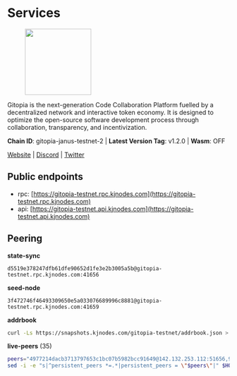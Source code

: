 # Services

<figure><img src="https://raw.githubusercontent.com/kj89/testnet_manuals/main/pingpub/logos/gitopia.png" width="150" alt=""><figcaption></figcaption></figure>

Gitopia is the next-generation Code Collaboration Platform fuelled by  a decentralized network and interactive token economy. It is designed  to optimize the open-source software development process through  collaboration, transparency, and incentivization.

**Chain ID**: gitopia-janus-testnet-2 | **Latest Version Tag**: v1.2.0 | **Wasm**: OFF

[Website](https://gitopia.com/) | [Discord](https://discord.gg/hFTXCGNYDZ) | [Twitter](https://twitter.com/gitopiaDAO)


## Public endpoints

* rpc: [https://gitopia-testnet.rpc.kjnodes.com](https://gitopia-testnet.rpc.kjnodes.com)
* api: [https://gitopia-testnet.api.kjnodes.com](https://gitopia-testnet.api.kjnodes.com)

## Peering

**state-sync**

```text
d5519e378247dfb61dfe90652d1fe3e2b3005a5b@gitopia-testnet.rpc.kjnodes.com:41656
```

**seed-node**

```text
3f472746f46493309650e5a033076689996c8881@gitopia-testnet.rpc.kjnodes.com:41659
```

**addrbook**
```bash
curl -Ls https://snapshots.kjnodes.com/gitopia-testnet/addrbook.json > $HOME/.gitopia/config/addrbook.json
```

**live-peers** (35)
```bash
peers="4977214dacb3713797653c1bc07b5982bcc91649@142.132.253.112:51656,9385d79528cabb5f855a02dba8c88a2d430e824a@164.68.124.151:26656,31099d763305ead833b84c28b142ecbfd3628a64@85.190.246.250:41656,3b0956b482f89b361dd350f1c6b3743096897446@65.108.124.219:35656,182a0faf787f0f62ac2af8975d951ab94573d7d2@194.195.87.52:41656,53b421af01f3260e949d6a9c2dc09e3b1dbf9fb6@109.205.181.30:41656,3727a897b2255c8a2872223af6eb3b9a36d97829@38.242.134.10:10656,12f6b84a23b054a6591c647c2a4456c40af65cce@5.9.147.22:24656,ea53a3f77fe373f47be4e77fd5f9ff526dfaec33@51.79.143.46:41656,a4b24424b94edf6e2b36389b550d5648946535be@178.62.206.89:26656,921348b18868c83bfc5375fc9860bb28aaaf0d0e@38.242.238.229:26656,591318ade07c267271bb27790acec9e80dc1ce14@65.21.105.9:26656,798cf016b5150592badc8257402312fc50b7361d@65.108.45.200:26878,b44d4fd0799d2c06fbec0257b376c0520bdb226a@185.250.37.147:41656,15bb9edc16710d321163e7ef8b9a44959dd7e657@65.108.126.46:30656,8f4c2887e46edc200a95afeaa87cb63bdddd26e2@185.239.208.131:656,4ef3c9bf8e304b6d7f557ecc0c255eeb16ba9518@65.108.235.107:41656,edae8278cef6113e38af80504fb83cbf5eb0f023@165.232.129.242:26656,d5519e378247dfb61dfe90652d1fe3e2b3005a5b@65.109.68.190:41656,9bb344d83fc1fafc4bce6b8e4a95b82f37ac4f31@82.208.20.136:26656,5c2c2b27e1824097d4f5dc7a581a8d615923e76f@185.252.235.110:41656,292c099fc654a1331d3b62a1b939f867b62ef434@45.85.147.242:656,458a98d6293064bdf3d6f86e0e2aa87bbb450f07@75.119.144.48:656,2f0484f05aa2d58d91aa21ea7cb9ce81c2e207ea@85.239.240.187:26656,04a4a968f62223ba4a4c498551e89cb8408008be@149.102.152.103:41656,fea7c372588898f7ea3a04373c52a30712b3c279@185.239.209.56:656,0eb70bf5e2403694109f9bba184570074c2dfdd5@38.242.235.255:26656,a6f4fd8efe8a575a15e25652ecebce3fa1ed62a0@213.239.217.52:35656,35c829910f80387ee825da9fb69efbcbf8e2149e@164.68.118.227:26656,74a4bbfbf4d1ca9852d10f3a97e4d012c62aec9e@146.190.102.111:41656,730983044bcc3f8e688bc2436da8a171fd843922@154.12.243.189:656,5b599e2470b01f8afa88448899f436130fb2e2fd@146.190.112.167:26656,e9e671e22d794a4f80e32133905c83585b057a5d@86.48.3.0:26656,4ec16520a171af24269ddb7aa57f555a455bc76d@95.111.247.144:26656,407eb21b784f1dc4e9902cb812b65eec760c6a19@185.193.66.67:656"
sed -i -e "s|^persistent_peers *=.*|persistent_peers = \"$peers\"|" $HOME/.gitopia/config/config.toml
```
